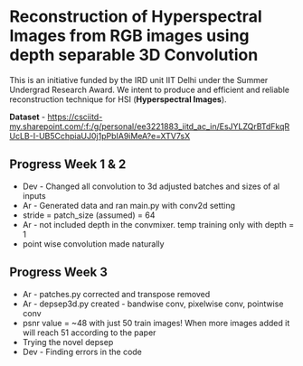 # Reconstruction of Hyperspectral Images from RGB images using depth separable 3D Convolution
This is an initiative funded by the IRD unit IIT Delhi under the Summer Undergrad Research Award. We intent to produce and efficient and reliable reconstruction technique for HSI (**Hyperspectral Images**).

**Dataset** - https://csciitd-my.sharepoint.com/:f:/g/personal/ee3221883_iitd_ac_in/EsJYLZQrBTdFkqRUcLB-I-UB5CchpiaUJ0j1pPbIA9iMeA?e=XTV7sX

## Progress Week 1 & 2

- Dev - Changed all convolution to 3d adjusted batches and sizes of al inputs
- Ar - Generated data and ran main.py with conv2d setting
- stride = patch_size (assumed) = 64
- Ar - not included depth in the convmixer. temp training only with depth = 1
- point wise convolution made naturally

## Progress Week 3

- Ar - patches.py corrected and transpose removed
- Ar - depsep3d.py created - bandwise conv, pixelwise conv, pointwise conv
- psnr value = ~48 with just 50 train images! When more images added it will reach 51 according to the paper
- Trying the novel depsep
- Dev - Finding errors in the code
